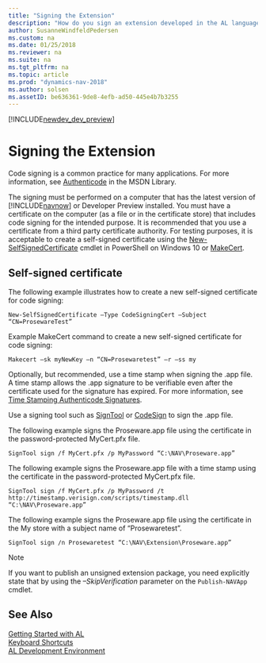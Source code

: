 ```yaml
---
title: "Signing the Extension"
description: "How do you sign an extension developed in the AL language."
author: SusanneWindfeldPedersen
ms.custom: na
ms.date: 01/25/2018
ms.reviewer: na
ms.suite: na
ms.tgt_pltfrm: na
ms.topic: article
ms.prod: "dynamics-nav-2018"
ms.author: solsen
ms.assetID: be636361-9de8-4efb-ad50-445e4b7b3255
---
```


[!INCLUDE[newdev_dev_preview](includes/newdev_dev_preview.md)]

# Signing the Extension
Code signing is a common practice for many applications. For more information, see [Authenticode](https://msdn.microsoft.com/en-us/library/ms537359\(VS.85\).aspx) in the MSDN Library. 

The signing must be performed on a computer that has the latest version of [!INCLUDE[navnow](includes/navnow_md.md)] or Developer Preview installed. You must have a certificate on the computer (as a file or in the certificate store) that includes code signing for the intended purpose. It is recommended that you use a certificate from a third party certificate authority. For testing purposes, it is acceptable to create a self-signed certificate using the [New-SelfSignedCertificate](https://technet.microsoft.com/library/hh848633) cmdlet in PowerShell on Windows 10 or [MakeCert](https://msdn.microsoft.com/en-us/library/windows/desktop/aa386968(v=vs.85).aspx).  

## Self-signed certificate
The following example illustrates how to create a new self-signed certificate for code signing:

```
New-SelfSignedCertificate –Type CodeSigningCert –Subject “CN=ProsewareTest”
```

Example MakeCert command to create a new self-signed certificate for code signing:

```
Makecert –sk myNewKey –n “CN=Prosewaretest” –r –ss my
```

Optionally, but recommended, use a time stamp when signing the .app file. A time stamp allows the .app signature to be verifiable even after the certificate used for the signature has expired. For more information, see [Time Stamping Authenticode Signatures](https://msdn.microsoft.com/en-us/library/windows/desktop/bb931395\(v=vs.85\).aspx).  

Use a signing tool such as [SignTool](https://msdn.microsoft.com/en-us/library/8s9b9yaz\(v=vs.110\).aspx) or [CodeSign](https://msdn.microsoft.com/en-us/library/ms537364\(v=vs.85\).aspx) to sign the .app file.  

The following example signs the Proseware.app file using the certificate in the password-protected MyCert.pfx file.

```
SignTool sign /f MyCert.pfx /p MyPassword “C:\NAV\Proseware.app”
```

The following example signs the Proseware.app file with a time stamp using the certificate in the password-protected MyCert.pfx file.

```
SignTool sign /f MyCert.pfx /p MyPassword /t http://timestamp.verisign.com/scripts/timestamp.dll “C:\NAV\Proseware.app”
```

The following example signs the Proseware.app file using the certificate in the My store with a subject name of “Prosewaretest”.

```
SignTool sign /n Prosewaretest “C:\NAV\Extension\Proseware.app”
```

> [!NOTE]  
>  If you want to publish an unsigned extension package, you need explicitly state that by using the *–SkipVerification* parameter on the `Publish-NAVApp` cmdlet.  


## See Also
[Getting Started with AL](devenv-get-started.md)  
[Keyboard Shortcuts](devenv-keyboard-shortcuts.md)    
[AL Development Environment](devenv-reference-overview.md)  
